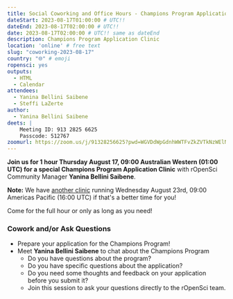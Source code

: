 ```yaml
---
title: Social Coworking and Office Hours - Champions Program Application Clinic #1
dateStart: 2023-08-17T01:00:00 # UTC!!
dateEnd: 2023-08-17T02:00:00 # UTC!!
date: 2023-08-17T02:00:00 # UTC!! same as dateEnd
description: Champions Program Application Clinic
location: 'online' # free text
slug: "coworking-2023-08-17"
country: "🌐" # emoji
ropensci: yes
outputs:
  - HTML
  - Calendar
attendees:
  - Yanina Bellini Saibene
  - Steffi LaZerte
author:
  - Yanina Bellini Saibene
deets: |
    Meeting ID: 913 2825 6625
    Passcode: 512767
zoomurl: https://zoom.us/j/91328256625?pwd=WGVDdWpGdnhWWTFvZkZVTkNzWElNQT09
---
```


<!--
```{r}
d <- lubridate::ymd_hms('2023-08-17 09:00:00', tz = 'Australia/Perth')
lubridate::with_tz(d, 'UTC')
lubridate::with_tz(d, 'America/Winnipeg')
```
-->

**Join us for 1 hour Thursday August 17, 09:00 Australian Western (01:00 UTC) for 
a special Champions Program Application Clinic** with rOpenSci Community Manager
**Yanina Bellini Saibene**.

**Note:** We have [another clinic](/events/coworking-2023-08-23) running Wednesday August 23rd, 
09:00 Americas Pacific (16:00 UTC) if that's a better time for you!

Come for the full hour or only as long as you need!

### Cowork and/or Ask Questions

- Prepare your application for the Champions Program!
- Meet **Yanina Bellini Saibene** to chat about the Champions Program
  - Do you have questions about the program?
  - Do you have specific questions about the application?
  - Do you need some thoughts and feedback on your application before you submit it? 
  - Join this session to ask your questions directly to the rOpenSci team.
